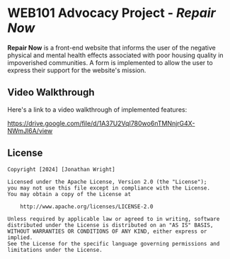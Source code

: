 # WEB101 Advocacy Project - *Repair Now*

**Repair Now** is a front-end website that informs the user of the negative physical and mental health effects associated 
with poor housing quality in impoverished communities. A form is implemented to allow the user to express their support for the website's mission.

## Video Walkthrough

Here's a link to a video walkthrough of implemented features:

https://drive.google.com/file/d/1A37U2VqI780wo6nTMNnjrG4X-NWmJl6A/view

## License

    Copyright [2024] [Jonathan Wright]

    Licensed under the Apache License, Version 2.0 (the "License");
    you may not use this file except in compliance with the License.
    You may obtain a copy of the License at

        http://www.apache.org/licenses/LICENSE-2.0

    Unless required by applicable law or agreed to in writing, software
    distributed under the License is distributed on an "AS IS" BASIS,
    WITHOUT WARRANTIES OR CONDITIONS OF ANY KIND, either express or implied.
    See the License for the specific language governing permissions and
    limitations under the License.

